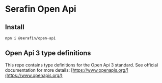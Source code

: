 # Serafin Open Api
## Install
```
npm i @serafin/open-api
```
## Open Api 3 type definitions

This repo contains type definitions for the Open Api 3 standard. See official documentation for more details: [https://www.openapis.org/](https://www.openapis.org/)
